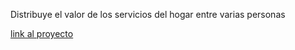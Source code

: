 Distribuye el valor de los servicios del hogar entre varias personas

[link al proyecto](https://salacodigo.github.io/split_bill_js/)